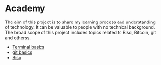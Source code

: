# Academy

The aim of this project is to share my learning process and understanding of technology. It can be valuable to people with no technical background. The broad scope of this project includes topics related to Bisq, Bitcoin, git and otherss.

- [Terminal basics](terminal.md)
- [git basics](git.md)
- [Bisq](Bisq.md)
